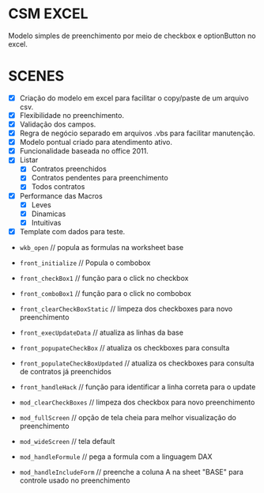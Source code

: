 # CSM EXCEL

Modelo simples de preenchimento por meio de checkbox e optionButton no excel.

# SCENES

- [x] Criação do modelo em excel para facilitar o copy/paste de um arquivo csv.
- [x] Flexibilidade no preenchimento.
- [x] Validação dos campos.
- [x] Regra de negócio separado em arquivos .vbs para facilitar manutenção.
- [x] Modelo pontual criado para atendimento ativo.
- [x] Funcionalidade baseada no office 2011.
- [x] Listar
    - [x] Contratos preenchidos
    - [x] Contratos pendentes para preenchimento
    - [x] Todos contratos
- [x] Performance das Macros 
    - [x] Leves
    - [x] Dinamicas
    - [x] Intuitivas
- [x] Template com dados para teste.

- `wkb_open` // popula as formulas na worksheet base

- `front_initialize` // Popula o combobox
- `front_checkBox1` // função para o click no checkbox
- `front_comboBox1` // função para o click no combobox
- `front_clearCheckBoxStatic` // limpeza dos checkboxes para novo preenchimento
- `front_execUpdateData` // atualiza as linhas da base
- `front_popupateCheckBox` // atualiza os checkboxes para consulta
- `front_populateCheckBoxUpdated` // atualiza os checkboxes para consulta de contratos já preenchidos
- `front_handleHack` // função para identificar a linha correta para o update

- `mod_clearCheckBoxes` // limpeza dos checkbox para novo preenchimento
- `mod_fullScreen` // opção de tela cheia para melhor visualização do preenchimento
- `mod_wideScreen` // tela default
- `mod_handleFormule` // pega a formula com a linguagem DAX
- `mod_handleIncludeForm` // preenche a coluna A na sheet "BASE" para controle usado no preenchimento
